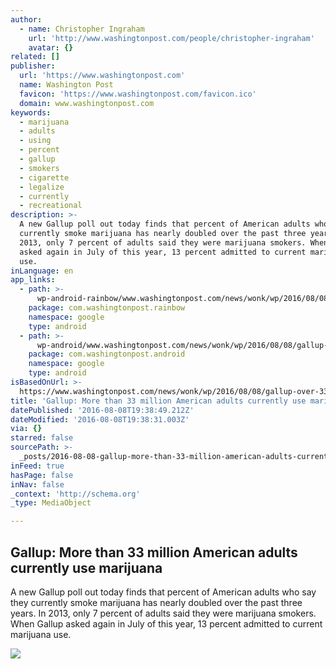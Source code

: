 ```yaml
---
author:
  - name: Christopher Ingraham
    url: 'http://www.washingtonpost.com/people/christopher-ingraham'
    avatar: {}
related: []
publisher:
  url: 'https://www.washingtonpost.com'
  name: Washington Post
  favicon: 'https://www.washingtonpost.com/favicon.ico'
  domain: www.washingtonpost.com
keywords:
  - marijuana
  - adults
  - using
  - percent
  - gallup
  - smokers
  - cigarette
  - legalize
  - currently
  - recreational
description: >-
  A new Gallup poll out today finds that percent of American adults who say they
  currently smoke marijuana has nearly doubled over the past three years. In
  2013, only 7 percent of adults said they were marijuana smokers. When Gallup
  asked again in July of this year, 13 percent admitted to current marijuana
  use.
inLanguage: en
app_links:
  - path: >-
      wp-android-rainbow/www.washingtonpost.com/news/wonk/wp/2016/08/08/gallup-over-33-million-american-adults-currently-use-marijuana/
    package: com.washingtonpost.rainbow
    namespace: google
    type: android
  - path: >-
      wp-android/www.washingtonpost.com/news/wonk/wp/2016/08/08/gallup-over-33-million-american-adults-currently-use-marijuana/
    package: com.washingtonpost.android
    namespace: google
    type: android
isBasedOnUrl: >-
  https://www.washingtonpost.com/news/wonk/wp/2016/08/08/gallup-over-33-million-american-adults-currently-use-marijuana/
title: 'Gallup: More than 33 million American adults currently use marijuana'
datePublished: '2016-08-08T19:38:49.212Z'
dateModified: '2016-08-08T19:38:31.003Z'
via: {}
starred: false
sourcePath: >-
  _posts/2016-08-08-gallup-more-than-33-million-american-adults-currently-use-m.md
inFeed: true
hasPage: false
inNav: false
_context: 'http://schema.org'
_type: MediaObject

---
```

<article style=""><h1>Gallup: More than 33 million American adults currently use marijuana</h1><p>A new Gallup poll out today finds that percent of American adults who say they currently smoke marijuana has nearly doubled over the past three years. In 2013, only 7 percent of adults said they were marijuana smokers. When Gallup asked again in July of this year, 13 percent admitted to current marijuana use.</p><img src="https://img.washingtonpost.com/rf/image_1484w/2010-2019/WashingtonPost/2016/04/02/Local/Images/DCpot011459633874.jpg" /></article>